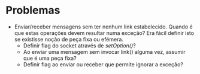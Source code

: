# Problemas

- Enviar/receber mensagens sem ter nenhum link estabelecido. Quando é que estas operações devem resultar numa exceção? Era fácil definir isto se existisse noção de peça fixa ou efémera.
	- Definir flag do socket através de *setOption()*?
	- Ao enviar uma mensagem sem invocar link() alguma vez, assumir que é uma peça fixa?
	- Definir flag ao enviar ou receber que permite ignorar a exceção?